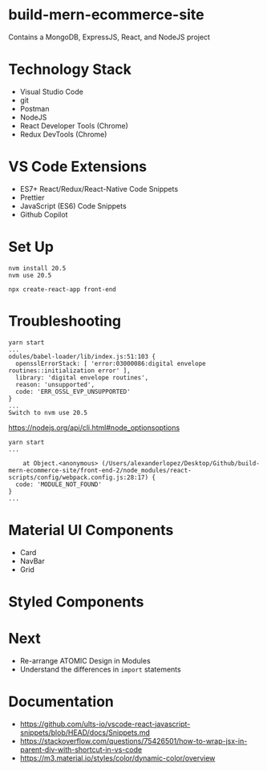 # build-mern-ecommerce-site
Contains a MongoDB, ExpressJS, React, and NodeJS project

# Technology Stack
- Visual Studio Code
- git
- Postman
- NodeJS
- React Developer Tools (Chrome)
- Redux DevTools (Chrome)

# VS Code Extensions
- ES7+ React/Redux/React-Native Code Snippets
- Prettier
- JavaScript (ES6) Code Snippets
- Github Copilot

# Set Up
```
nvm install 20.5
nvm use 20.5
```

```
npx create-react-app front-end
```

# Troubleshooting
```
yarn start
...
odules/babel-loader/lib/index.js:51:103 {
  opensslErrorStack: [ 'error:03000086:digital envelope routines::initialization error' ],
  library: 'digital envelope routines',
  reason: 'unsupported',
  code: 'ERR_OSSL_EVP_UNSUPPORTED'
}
...
Switch to nvm use 20.5
```
https://nodejs.org/api/cli.html#node_optionsoptions

```
yarn start
...

    at Object.<anonymous> (/Users/alexanderlopez/Desktop/Github/build-mern-ecommerce-site/front-end-2/node_modules/react-scripts/config/webpack.config.js:28:17) {
  code: 'MODULE_NOT_FOUND'
}
...

```

# Material UI Components
- Card
- NavBar
- Grid

# Styled Components

# Next
- Re-arrange ATOMIC Design in Modules
- Understand the differences in `import` statements

# Documentation
- https://github.com/ults-io/vscode-react-javascript-snippets/blob/HEAD/docs/Snippets.md
- https://stackoverflow.com/questions/75426501/how-to-wrap-jsx-in-parent-div-with-shortcut-in-vs-code
- https://m3.material.io/styles/color/dynamic-color/overview
